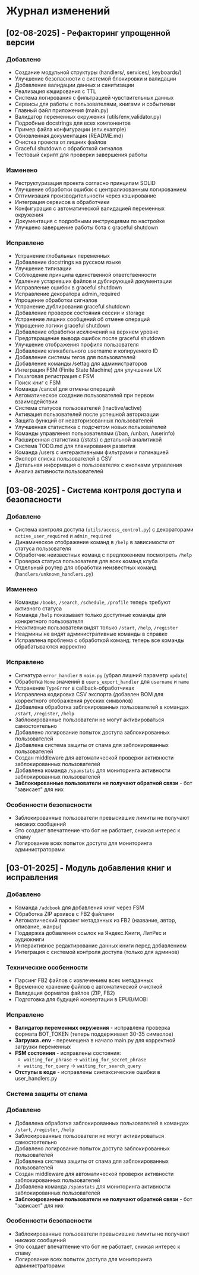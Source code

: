 # Журнал изменений

## [02-08-2025] - Рефакторинг упрощенной версии
### Добавлено
- Создание модульной структуры (handlers/, services/, keyboards/)
- Улучшение безопасности с системой блокировки и валидации
- Добавление валидации данных и санитизации
- Реализация кэширования с TTL
- Система логирования с фильтрацией чувствительных данных
- Сервисы для работы с пользователями, книгами и событиями
- Главный файл приложения (main.py)
- Валидатор переменных окружения (utils/env_validator.py)
- Подробные docstrings для всех компонентов
- Пример файла конфигурации (env.example)
- Обновленная документация (README.md)
- Очистка проекта от лишних файлов
- Graceful shutdown с обработкой сигналов
- Тестовый скрипт для проверки завершения работы

### Изменено
- Реструктуризация проекта согласно принципам SOLID
- Улучшение обработки ошибок с централизованным логированием
- Оптимизация производительности через кэширование
- Интеграция сервисов в обработчики
- Конфигурация с автоматической валидацией переменных окружения
- Документация с подробными инструкциями по настройке
- Улучшено завершение работы бота с graceful shutdown

### Исправлено
- Устранение глобальных переменных
- Добавление docstrings на русском языке
- Улучшение типизации
- Соблюдение принципа единственной ответственности
- Удаление устаревших файлов и дублирующей документации
- Исправление ошибок в graceful shutdown
- Исправление декоратора admin_required
- Упрощение обработки сигналов
- Устранение дублирования graceful shutdown
- Добавление проверок состояния сессии и storage
- Устранение лишних сообщений об отмене операций
- Упрощение логики graceful shutdown
- Добавление обработки исключений на верхнем уровне
- Предотвращение вывода ошибок после graceful shutdown
- Улучшение отображения профиля пользователя
- Добавление кликабельного username и копируемого ID
- Добавление системы тегов для пользователей
- Добавление команды /settag для администраторов
- Интеграция FSM (Finite State Machine) для улучшения UX
- Пошаговая регистрация с FSM
- Поиск книг с FSM
- Команда /cancel для отмены операций
- Автоматическое создание пользователей при первом взаимодействии
- Система статусов пользователей (inactive/active)
- Активация пользователей после успешной авторизации
- Защита функций от неавторизованных пользователей
- Улучшенная статистика с подсчетом новых пользователей
- Команды управления пользователями (/ban, /unban, /userinfo)
- Расширенная статистика (/stats) с детальной аналитикой
- Система TODO.md для планирования развития
- Команда /users с интерактивными фильтрами и пагинацией
- Экспорт списка пользователей в CSV
- Детальная информация о пользователях с кнопками управления
- Анализ активности пользователей

## [03-08-2025] - Система контроля доступа и безопасности

### Добавлено
- Система контроля доступа (`utils/access_control.py`) с декораторами `active_user_required` и `admin_required`
- Динамическое отображение команд в `/help` в зависимости от статуса пользователя
- Обработчик неизвестных команд с предложением посмотреть `/help`
- Проверка статуса пользователя для всех команд клуба
- Отдельный роутер для обработки неизвестных команд (`handlers/unknown_handlers.py`)

### Изменено
- Команды `/books`, `/search`, `/schedule`, `/profile` теперь требуют активного статуса
- Команда `/help` показывает только доступные команды для конкретного пользователя
- Неактивные пользователи видят только `/start`, `/help`, `/register`
- Неадмины не видят административные команды в справке
- Исправлена проблема с обработкой команд: теперь все команды обрабатываются корректно

### Исправлено
- Сигнатура `error_handler` в `main.py` (убрал лишний параметр `update`)
- Обработка `None` значений в `users_export_handler` для `username` и `name`
- Устранение `TypeError` в callback-обработчиках
- Исправлена кодировка CSV экспорта (добавлен BOM для корректного отображения русских символов)
- Добавлена обработка заблокированных пользователей в командах `/start`, `/register`, `/help`
- Заблокированные пользователи не могут активироваться самостоятельно
- Добавлено логирование попыток доступа заблокированных пользователей
- Добавлена система защиты от спама для заблокированных пользователей
- Создан middleware для автоматической проверки активности заблокированных пользователей
- Добавлена команда `/spamstats` для мониторинга активности заблокированных пользователей
- **Заблокированные пользователи не получают обратной связи** - бот "зависает" для них

### Особенности безопасности
- Заблокированные пользователи превысившие лимиты не получают никаких сообщений
- Это создает впечатление что бот не работает, снижая интерес к спаму
- Логирование всех попыток доступа для мониторинга администраторами 

## [03-01-2025] - Модуль добавления книг и исправления

### Добавлено
- Команда `/addbook` для добавления книг через FSM
- Обработка ZIP архивов с FB2 файлами
- Автоматический парсинг метаданных из FB2 (название, автор, описание, жанры)
- Поддержка добавления ссылок на Яндекс.Книги, ЛитРес и аудиокниги
- Интерактивное редактирование данных книги перед добавлением
- Интеграция с системой контроля доступа (только для админов)

### Технические особенности
- Парсинг FB2 файлов с извлечением всех метаданных
- Временное хранение файлов с автоматической очисткой
- Валидация форматов файлов (ZIP, FB2)
- Подготовка для будущей конвертации в EPUB/MOBI

### Исправлено
- **Валидатор переменных окружения** - исправлена проверка формата BOT_TOKEN (теперь поддерживает 30-35 символов)
- **Загрузка .env** - перемещена в начало main.py для корректной загрузки переменных
- **FSM состояния** - исправлены состояния:
  - `waiting_for_phrase` → `waiting_for_secret_phrase`
  - `waiting_for_query` → `waiting_for_search_query`
- **Отступы в коде** - исправлены синтаксические ошибки в user_handlers.py

### Система защиты от спама

### Добавлено
- Добавлена обработка заблокированных пользователей в командах `/start`, `/register`, `/help`
- Заблокированные пользователи не могут активироваться самостоятельно
- Добавлено логирование попыток доступа заблокированных пользователей
- Добавлена система защиты от спама для заблокированных пользователей
- Создан middleware для автоматической проверки активности заблокированных пользователей
- Добавлена команда `/spamstats` для мониторинга активности заблокированных пользователей
- **Заблокированные пользователи не получают обратной связи** - бот "зависает" для них

### Особенности безопасности
- Заблокированные пользователи превысившие лимиты не получают никаких сообщений
- Это создает впечатление что бот не работает, снижая интерес к спаму
- Логирование всех попыток доступа для мониторинга администраторами 